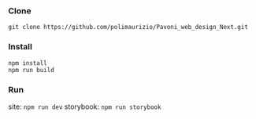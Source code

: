 
### Clone
```
git clone https://github.com/polimaurizio/Pavoni_web_design_Next.git
```

### Install
```
npm install
npm run build
```

### Run
site: ```npm run dev```
storybook: ```npm run storybook```
